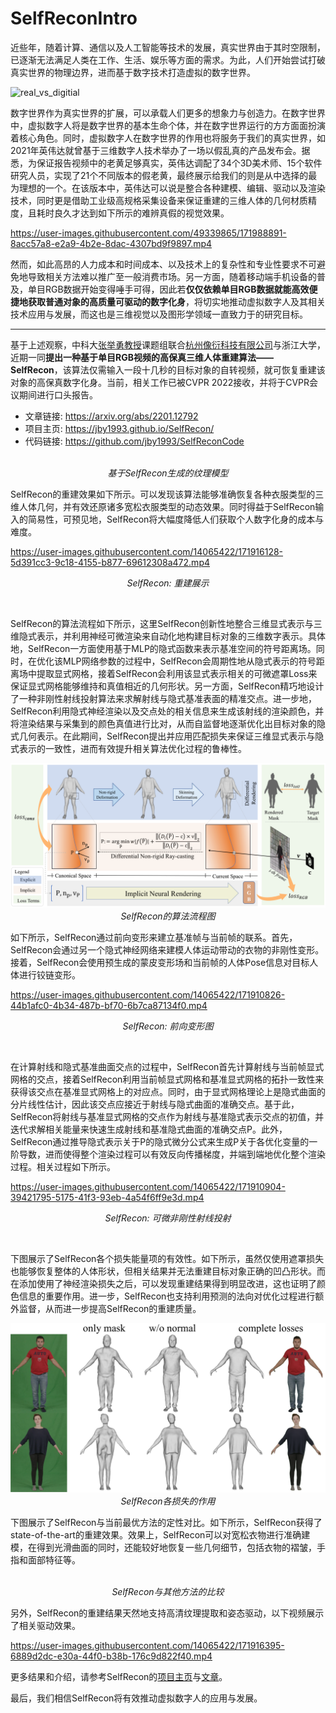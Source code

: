 # SelfReconIntro

近些年，随着计算、通信以及人工智能等技术的发展，真实世界由于其时空限制，已逐渐无法满足人类在工作、生活、娱乐等方面的需求。为此，人们开始尝试打破真实世界的物理边界，进而基于数字技术打造虚拟的数字世界。

![real_vs_digitial](https://user-images.githubusercontent.com/49339865/171988713-db306b46-1cde-44cd-9c50-41829a29d724.png)

<!--
https://user-images.githubusercontent.com/49339865/171988840-12079742-44bc-4da3-b725-8d834f0c3edf.mp4
 -->
 
数字世界作为真实世界的扩展，可以承载人们更多的想象力与创造力。在数字世界中，虚拟数字人将是数字世界的基本生命个体，并在数字世界运行的方方面面扮演着核心角色。同时，虚拟数字人在数字世界的作用也将服务于我们的真实世界，如2021年英伟达就曾基于三维数字人技术举办了一场以假乱真的产品发布会。据悉，为保证报告视频中的老黄足够真实，英伟达调配了34个3D美术师、15个软件研究人员，实现了21个不同版本的假老黄，最终展示给我们的则是从中选择的最为理想的一个。在该版本中，英伟达可以说是整合各种建模、编辑、驱动以及渲染技术，同时更是借助工业级高规格采集设备来保证重建的三维人体的几何材质精度，且耗时良久才达到如下所示的难辨真假的视觉效果。

https://user-images.githubusercontent.com/49339865/171988891-8acc57a8-e2a9-4b2e-8dac-4307bd9f9897.mp4

然而，如此高昂的人力成本和时间成本、以及技术上的复杂性和专业性要求不可避免地导致相关方法难以推广至一般消费市场。另一方面，随着移动端手机设备的普及，单目RGB数据开始变得唾手可得，因此若**仅仅依赖单目RGB数据就能高效便捷地获取普通对象的高质量可驱动的数字化身**，将切实地推动虚拟数字人及其相关技术应用与发展，而这也是三维视觉以及图形学领域一直致力于的研究目标。

---
基于上述观察，中科大[张举勇教授](http://staff.ustc.edu.cn/~juyong/)课题组联合[杭州像衍科技有限公司](https://idr.ai/)与浙江大学，近期一同**提出一种基于单目RGB视频的高保真三维人体重建算法——SelfRecon**，该算法仅需输入一段十几秒的目标对象的自转视频，就可恢复重建该对象的高保真数字化身。当前，相关工作已被CVPR 2022接收，并将于CVPR会议期间进行口头报告。

- 文章链接: https://arxiv.org/abs/2201.12792
- 项目主页: https://jby1993.github.io/SelfRecon/
- 代码链接: https://github.com/jby1993/SelfReconCode 

<p align="center">
    <img src="images/avatars.png" alt> <br>
    <em>基于SelfRecon生成的纹理模型</em>
</p>

SelfRecon的重建效果如下所示。可以发现该算法能够准确恢复各种衣服类型的三维人体几何，并有效还原诸多宽松衣服类型的动态效果。同时得益于SelfRecon输入的简易性，可预见地，SelfRecon将大幅度降低人们获取个人数字化身的成本与难度。

https://user-images.githubusercontent.com/14065422/171916128-5d391cc3-9c18-4155-b877-69612308a472.mp4

<p align="center">
    <em>SelfRecon: 重建展示</em>
</p>
<br>

SelfRecon的算法流程如下所示，这里SelfRecon创新性地整合三维显式表示与三维隐式表示，并利用神经可微渲染来自动化地构建目标对象的三维数字表示。具体地，SelfRecon一方面使用基于MLP的隐式函数来表示基准空间的符号距离场。同时，在优化该MLP网络参数的过程中，SelfRecon会周期性地从隐式表示的符号距离场中提取显式网格，接着SelfRecon会利用该显式表示相关的可微遮罩Loss来保证显式网格能够维持和真值相近的几何形状。另一方面，SelfRecon精巧地设计了一种非刚性射线投射算法来求解射线与隐式基准表面的精准交点。进一步地，SelfRecon利用隐式神经渲染以及交点处的相关信息来生成该射线的渲染颜色，并将渲染结果与采集到的颜色真值进行比对，从而自监督地逐渐优化出目标对象的隐式几何表示。在此期间，SelfRecon提出并应用匹配损失来保证三维显式表示与隐式表示的一致性，进而有效提升相关算法优化过程的鲁棒性。

<p align="center">
    <img src="images/pipeline3.png" alt> <br>
    <em>SelfRecon的算法流程图</em>
</p>

如下所示，SelfRecon通过前向变形来建立基准帧与当前帧的联系。首先，SelfRecon会通过另一个隐式神经网络来建模人体运动带动的衣物的非刚性变形。接着，SelfRecon会使用预生成的蒙皮变形场和当前帧的人体Pose信息对目标人体进行铰链变形。

https://user-images.githubusercontent.com/14065422/171910826-44b1afc0-4b34-487b-bf70-6b7ca87134f0.mp4

<p align="center">
    <em>SelfRecon: 前向变形图</em>
</p>
<br>

在计算射线和隐式基准曲面交点的过程中，SelfRecon首先计算射线与当前帧显式网格的交点，接着SelfRecon利用当前帧显式网格和基准显式网格的拓扑一致性来获得该交点在基准显式网格上的对应点。同时，由于显式网格理论上是隐式曲面的分片线性估计，因此该交点应接近于射线与隐式曲面的准确交点。基于此，SelfRecon将射线与基准显式网格的交点作为射线与基准隐式表示交点的初值，并迭代求解相关能量来快速生成射线和基准隐式曲面的准确交点P。此外，SelfRecon通过推导隐式表示关于P的隐式微分公式来生成P关于各优化变量的一阶导数，进而使得整个渲染过程可以有效反向传播梯度，并端到端地优化整个渲染过程。相关过程如下所示。

https://user-images.githubusercontent.com/14065422/171910904-39421795-5175-41f3-93eb-4a54f6ff9e3d.mp4

<p align="center">
    <em>SelfRecon: 可微非刚性射线投射</em>
</p>
<br>

下图展示了SelfRecon各个损失能量项的有效性。如下所示，虽然仅使用遮罩损失也能够恢复整体的人体形状，但相关结果并无法重建目标对象正确的凹凸形状。而在添加使用了神经渲染损失之后，可以发现重建结果得到明显改进，这也证明了颜色信息的重要作用。进一步，SelfRecon也支持利用预测的法向对优化过程进行额外监督，从而进一步提高SelfRecon的重建质量。

<p align="center">
    <img src="images/ablation.png" alt> <br>
    <em>SelfRecon各损失的作用</em>
</p>

下图展示了SelfRecon与当前最优方法的定性对比。如下所示，SelfRecon获得了state-of-the-art的重建效果。效果上，SelfRecon可以对宽松衣物进行准确建模，在得到光滑曲面的同时，还能较好地恢复一些几何细节，包括衣物的褶皱，手指和面部特征等。

<p align="center">
    <img src="images/compare2.png" alt> <br>
    <em>SelfRecon与其他方法的比较</em>
</p>

另外，SelfRecon的重建结果天然地支持高清纹理提取和姿态驱动，以下视频展示了相关驱动效果。

https://user-images.githubusercontent.com/14065422/171916395-6889d2dc-e30a-44f0-b38b-176c9d822f40.mp4

更多结果和介绍，请参考SelfRecon的[项目主页](https://jby1993.github.io/SelfRecon/)与[文章](https://arxiv.org/abs/2201.12792)。

最后，我们相信SelfRecon将有效推动虚拟数字人的应用与发展。
